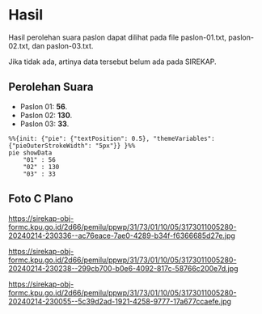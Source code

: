 # Hasil

Hasil perolehan suara paslon dapat dilihat pada file paslon-01.txt, paslon-02.txt, dan paslon-03.txt.

Jika tidak ada, artinya data tersebut belum ada pada SIREKAP.

## Perolehan Suara

 * Paslon 01: **56**.
 * Paslon 02: **130**.
 * Paslon 03: **33**.

```mermaid
%%{init: {"pie": {"textPosition": 0.5}, "themeVariables": {"pieOuterStrokeWidth": "5px"}} }%%
pie showData
    "01" : 56
    "02" : 130
    "03" : 33
```
## Foto C Plano

https://sirekap-obj-formc.kpu.go.id/2d66/pemilu/ppwp/31/73/01/10/05/3173011005280-20240214-230336--ac76eace-7ae0-4289-b34f-f6366685d27e.jpg

https://sirekap-obj-formc.kpu.go.id/2d66/pemilu/ppwp/31/73/01/10/05/3173011005280-20240214-230238--299cb700-b0e6-4092-817c-58766c200e7d.jpg

https://sirekap-obj-formc.kpu.go.id/2d66/pemilu/ppwp/31/73/01/10/05/3173011005280-20240214-230055--5c39d2ad-1921-4258-9777-17a677ccaefe.jpg
